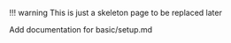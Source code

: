 !!! warning
    This is just a skeleton page to be replaced later


Add documentation for basic/setup.md
